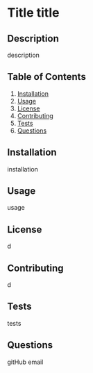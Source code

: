 # Title title

  ## Description
  description
  
  ## Table of Contents
  1. [Installation](#Installation)
  2. [Usage](#Usage)
  3. [License](#License)
  4. [Contributing](#Contributing)
  5. [Tests](#Tests)
  6. [Questions](#Questions)
  
  ## Installation
  installation
  
  ## Usage
  usage
  
  ## License
  d
  
  ## Contributing
  d
  
  ## Tests
  tests
  
  ## Questions
  gitHub
  email
  